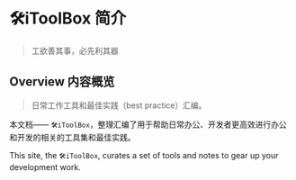 # 🛠iToolBox 简介

> 工欲善其事，必先利其器

## Overview 内容概览

> 日常工作工具和最佳实践（best practice）汇编。

本文档—— `🛠iToolBox`，整理汇编了用于帮助日常办公、开发者更高效进行办公和开发的相关的工具集和最佳实践。

This site, the `🛠iToolBox`, curates a set of tools and notes to gear up your development work.
